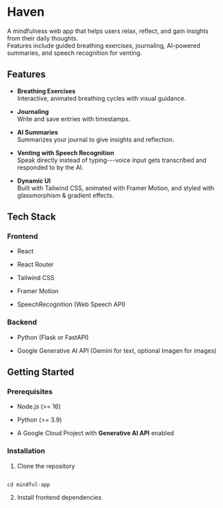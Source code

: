 Haven 
==============

A mindfulness web app that helps users relax, reflect, and gain insights from their daily thoughts.\
Features include guided breathing exercises, journaling, AI-powered summaries, and speech recognition for venting.

Features
----------

-   **Breathing Exercises** \
    Interactive, animated breathing cycles with visual guidance.

-   **Journaling** \
    Write and save entries with timestamps.

-   **AI Summaries** \
    Summarizes your journal to give insights and reflection.

-   **Venting with Speech Recognition** \
    Speak directly instead of typing---voice input gets transcribed and responded to by the AI.

-   **Dynamic UI** \
    Built with Tailwind CSS, animated with Framer Motion, and styled with glassmorphism & gradient effects.

Tech Stack
-------------

### Frontend

-   React

-   React Router

-   Tailwind CSS

-   Framer Motion

-   SpeechRecognition (Web Speech API)

### Backend

-   Python (Flask or FastAPI)

-   Google Generative AI API (Gemini for text, optional Imagen for images)

Getting Started
------------------

### Prerequisites

-   Node.js (>= 16)

-   Python (>= 3.9)

-   A Google Cloud Project with **Generative AI API** enabled

### Installation

1.  Clone the repository
   ```

cd mindful-app
```
2. Install frontend dependencies
